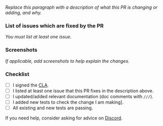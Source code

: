 *Replace this paragraph with a description of what this PR is changing or adding, and why.*

### List of issues which are fixed by the PR
*You must list at least one issue.*

### Screenshots
*If applicable, add screenshots to help explain the changes.*

### Checklist

- [ ] I signed the [CLA].
- [ ] I listed at least one issue that this PR fixes in the description above.
- [ ] I updated/added relevant documentation (doc comments with `///`).
- [ ] I added new tests to check the change I am making].
- [ ] All existing and new tests are passing.

If you need help, consider asking for advice on [Discord].

<!-- Links -->
[CLA]: https://docs.google.com/forms/d/e/1FAIpQLScuRfjUzENsLsmQgqZlGLxMKbFi7zuXoPARyXytoyQrq7ntUw/viewform
[Discord]: https://discord.com/invite/zT4AMStAJA
